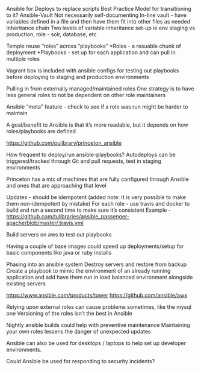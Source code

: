Ansible for Deploys to replace scripts
Best Practice
Model for transitioning to it?
Ansible-Vault
Not necessarily self-documenting
In-line vault - have variables defined in a file and then have them fit into other files as needed
Inheritance chain
Two levels of variable inheritance set-up ie env staging vs production, role - solr, database, etc

Temple reuse “roles” across “playbooks”
*Roles - a resuable chunk of deployment
*Playbooks - set up for each application and can pull in multiple roles

Vagrant box is included with ansible configs for testing out playbooks before deploying to staging and production environments

Pulling in from externally managed/maintained roles
One strategy is to have less general roles to not be dependent on other role maintainers

Ansible “meta” feature - check to see if a role was run might be harder to maintain

A goal/benefit to Ansible is that it’s more readable, but it depends on how roles/playbooks are defined

https://github.com/pulibrary/princeton_ansible

How frequent to deploy/run ansible-playbooks?
Autodeploys can be triggered/tracked through Git and pull requests, test in staging environments

Princeton has a mix of machines that are fully configured through Ansible and ones that are approaching that level

Updates - should be idempotent (added note: It is very possible to make them non-idempotent by mistake)
For each role - use travis and docker to build and run a second time to make sure it’s consistent
Example - https://github.com/tulibraries/ansible_passenger-apache/blob/master/.travis.yml

Build servers on aws to test out playbooks

Having a couple of base images could speed up deployments/setup for basic components like java or ruby installs

Phasing into an ansible system
Destroy servers and restore from backup
Create a playbook to mimic the environment of an already running application and add have them run in load balanced environment alongside existing servers

https://www.ansible.com/products/tower
https://github.com/ansible/awx

Relying upon external roles can cause problems sometimes, like the mysql one
Versioning of the roles isn’t the best in Ansible

Nightly ansible builds could help with preventive maintenance
Maintaining your own roles lessens the danger of unexpected updates

Ansible can also be used for desktops / laptops to help set up developer environments.

Could Ansible be used for responding to security incidents?
